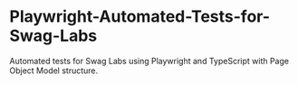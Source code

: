 # Playwright-Automated-Tests-for-Swag-Labs
Automated tests for Swag Labs using Playwright and TypeScript with Page Object Model structure.
